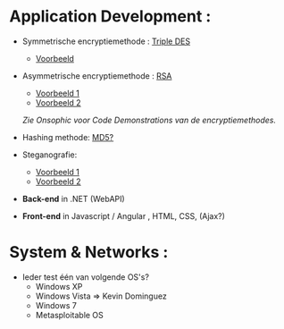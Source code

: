 # Application Development :
*   Symmetrische encryptiemethode : [Triple DES](https://msdn.microsoft.com/en-us/library/system.security.cryptography.tripledes(v=vs.110).aspx)
    * [Voorbeeld](https://www.codeproject.com/articles/14150/encrypt-and-decrypt-data-with-c)
*   Asymmetrische encryptiemethode : [RSA](https://msdn.microsoft.com/en-us/library/system.security.cryptography.rsacryptoserviceprovider(v=vs.110).aspx)
    * [Voorbeeld 1](https://www.codeproject.com/Articles/10877/Public-Key-RSA-Encryption-in-C-NET)
    * [Voorbeeld 2](https://msdn.microsoft.com/en-us/library/bb397867(v=vs.110).aspx)

    *Zie Onsophic voor Code Demonstrations van de encryptiemethodes.*
*   Hashing methode: [MD5?](https://msdn.microsoft.com/en-us/library/system.security.cryptography.md5cryptoserviceprovider(v=vs.110).aspx)
*   Steganografie:
    * [Voorbeeld 1](https://www.codeproject.com/Tips/635715/Steganography-Simple-Implementation-in-Csharp)
    * [Voorbeeld 2](https://www.youtube.com/watch?v=97Vz6wyHeeM)

*  **Back-end** in .NET (WebAPI)
*   **Front-end** in Javascript / Angular , HTML, CSS, (Ajax?)

# System & Networks :
*   Ieder test één van volgende OS's?
    *   Windows XP
    *   Windows Vista => Kevin Dominguez
    *   Windows 7
    *   Metasploitable OS


